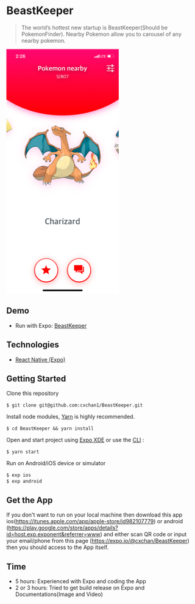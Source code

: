 # BeastKeeper

> The worldʼs hottest new startup is BeastKeeper(Should be PokemonFinder). Nearby Pokemon allow you to carousel of any nearby pokemon.

<img alt="BeastKeeper" src="assets/demo.png">

## Demo

- Run with Expo: [BeastKeeper](https://expo.io/@cxchan/BeastKeeper)

## Technologies
- [React Native (Expo)](https://docs.expo.io/versions/latest/)

## Getting Started
Clone this repository
```
$ git clone git@github.com:cxchan1/BeastKeeper.git
```
Install node modules, [Yarn](https://yarnpkg.com/en/) is highly recommended.
```
$ cd BeastKeeper && yarn install
```
Open and start project using [Expo XDE](https://expo.io/tools) or use the [CLI](https://github.com/expo/exp) :
```
$ yarn start
```
Run on Android/iOS device or simulator
```
$ exp ios
$ exp android
```
## Get the App
If you don't want to run on your local machine then download this app ios(https://itunes.apple.com/app/apple-store/id982107779) or android (https://play.google.com/store/apps/details?id=host.exp.exponent&referrer=www) and either scan QR code or input your email/phone from this page (https://expo.io/@cxchan/BeastKeeper) then you should access to the App itself.

## Time

- 5 hours: Experienced with Expo and coding the App
- 2 or 3 hours: Tried to get build release on Expo and Documentations(Image and Video)
